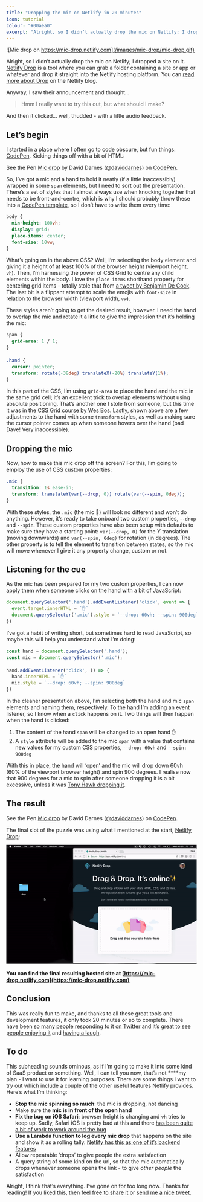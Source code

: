 ```yaml
---
title: "Dropping the mic on Netlify in 20 minutes"
icon: tutorial
colour: "#00aea0"
excerpt: "Alright, so I didn’t actually drop the mic on Netlify; I dropped a site on it. Netlify Drop is a tool where you can grab a folder containing a site or app or whatever and drop it straight into the Netlify hosting platform."
---
```


![Mic drop on https://mic-drop.netlify.com](/images/mic-drop/mic-drop.gif)

Alright, so I didn’t actually drop the mic on Netlify; I dropped a site on it. [Netlify Drop](https://netlify.com/drop) is a tool where you can grab a folder containing a site or app or whatever and drop it straight into the Netlify hosting platform. You can [read more about Drop](https://www.netlify.com/blog/2018/08/14/announcing-netlify-drop---the-simplicity-of-bitballoon-with-the-added-power-of-netlify/) on the Netlify blog.

Anyway, I saw their announcement and thought...

> Hmm I really want to try this out, but what should I make?

And then it clicked... well, thudded - with a little audio feedback.

## Let’s begin
I started in a place where I often go to code obscure, but fun things: [CodePen](https://codepen.io/). Kicking things off with a bit of HTML:
<p data-height="144" data-theme-id="19615" data-slug-hash="RBmNMa" data-default-tab="html" data-user="daviddarnes" data-pen-title="Mic drop" class="codepen">See the Pen <a href="https://codepen.io/daviddarnes/pen/RBmNMa/">Mic drop</a> by David Darnes (<a href="https://codepen.io/daviddarnes">@daviddarnes</a>) on <a href="https://codepen.io">CodePen</a>.</p>
<script async src="https://static.codepen.io/assets/embed/ei.js"></script>

So, I’ve got a mic and a hand to hold it neatly (if a little inaccessibly) wrapped in some `span` elements, but I need to sort out the presentation. There’s a set of styles that I almost always use when knocking together that needs to be front-and-centre, which is why I should probably throw these into a [CodePen template](https://blog.codepen.io/2018/05/24/a-new-create-menu-and-unlimited-pen-templates/), so I don’t have to write them every time:

``` css
body {
  min-height: 100vh;
  display: grid;
  place-items: center;
  font-size: 10vw;
}
```

What’s going on in the above CSS? Well, I’m selecting the body element and giving it a height of at least 100% of the browser height (viewport height, `vh`). Then, I’m harnessing the power of CSS Grid to centre any child elements within the body. I love the `place-items` shorthand property for centering grid items - totally stole that from [a tweet by Benjamin De Cock](https://twitter.com/bdc/status/877553112772423681). The last bit is a flippant attempt to scale the emojis with `font-size` in relation to the browser width (viewport width, `vw`).

These styles aren’t going to get the desired result, however. I need the hand to overlap the mic and rotate it a little to give the impression that it’s holding the mic:

``` css
span {
  grid-area: 1 / 1;
}

.hand {
  cursor: pointer;
  transform: rotate(-38deg) translateX(-20%) translateY(1%);
}
```

In this part of the CSS, I’m using `grid-area` to place the hand and the mic in the same grid cell; it’s an excellent trick to overlap elements without using absolute positioning. That’s another one I stole from someone, but this time it was in the [CSS Grid course by Wes Bos](https://cssgrid.io/). Lastly, shown above are a few adjustments to the hand with some `transform` styles, as well as making sure the cursor pointer comes up when someone hovers over the hand (bad Dave! Very inaccessible).

## Dropping the mic
Now, how to make this mic drop off the screen? For this, I’m going to employ the use of CSS custom properties:

``` css
.mic {
  transition: 1s ease-in;
  transform: translateY(var(--drop, 0)) rotate(var(--spin, 0deg));
}
```

With these styles, the `.mic` (the mic 🎤) will look no different and won’t do anything. However, it’s ready to take onboard two custom properties, `--drop` and `--spin`. These custom properties have also been setup with defaults to make sure they have a starting point: `var(--drop, 0)` for the Y translation (moving downwards) and `var(--spin, 0deg)` for rotation (in degrees). The other property is to tell the element to transition between states, so the mic will move whenever I give it any property change, custom or not.


## Listening for the cue
As the mic has been prepared for my two custom properties, I can now apply them when someone clicks on the hand with a bit of JavaScript:

``` js
document.querySelector('.hand').addEventListener('click', event => {
  event.target.innerHTML = `✋`
  document.querySelector('.mic').style = `--drop: 60vh; --spin: 900deg`
})
```

I’ve got a habit of writing short, but sometimes hard to read JavaScript, so maybe this will help you understand what I’m doing:

``` js
const hand = document.querySelector('.hand');
const mic = document.querySelector('.mic');

hand.addEventListener('click', () => {
  hand.innerHTML = `✋`
  mic.style = `--drop: 60vh; --spin: 900deg`
})
```

In the cleaner presentation above, I’m selecting both the hand and mic `span` elements and naming them, respectively. To the hand I’m adding an event listener, so I know when a `click` happens on it. Two things will then happen when the hand is clicked:

1. The content of the hand `span` will be changed to an open hand ✋
2. A `style` attribute will be added to the mic `span` with a value that contains new values for my custom CSS properties, `--drop: 60vh`  and `--spin: 900deg`

With this in place, the hand will ‘open’ and the mic will drop down 60vh (60% of the viewport browser height) and spin 900 degrees. I realise now that 900 degrees for a mic to spin after someone dropping it is a bit excessive, unless it was [Tony Hawk dropping it](https://www.youtube.com/watch?v=UnDgQUW1CO0).

## The result
<p data-height="300" data-theme-id="19615" data-slug-hash="RBmNMa" data-default-tab="result" data-user="daviddarnes" data-pen-title="Mic drop" class="codepen">See the Pen <a href="https://codepen.io/daviddarnes/pen/RBmNMa/">Mic drop</a> by David Darnes (<a href="https://codepen.io/daviddarnes">@daviddarnes</a>) on <a href="https://codepen.io">CodePen</a>.</p>
<script async src="https://static.codepen.io/assets/embed/ei.js"></script>

The final slot of the puzzle was using what I mentioned at the start, [Netlify Drop](https://netlify.com/drop):

![Dropping a folder onto Netlify Drop](/images/mic-drop/drop.gif)

**You can find the final resulting hosted site at [https://mic-drop.netlify.com](https://mic-drop.netlify.com)**

## Conclusion
This was really fun to make, and thanks to all these great tools and development features, it only took 20 minutes or so to complete. There have been [so many people responding to it on Twitter](https://twitter.com/Netlify/status/1029662360192069632) and it’s [great to see](https://twitter.com/dataandme/status/1029802654720045056) [people enjoying it](
https://twitter.com/philhawksworth/status/1029669405146472448) and [having a laugh](https://twitter.com/DavidWells/status/1029891166219591680).

## To do
This subheading sounds ominous, as if I’m going to make it into some kind of SaaS product or something. Well, I can tell you now, that’s not ****my plan - I want to use it for learning purposes. There are some things I want to try out which include a couple of the other useful features Netlify provides. Here’s what I’m thinking:

- **Stop the mic spinning so much**: the mic is dropping, not dancing
- Make sure the **mic is in front of the open hand**
- **Fix the bug on iOS Safari**: browser height is changing and `vh` tries to keep up. Sadly, Safari iOS is pretty bad at this and there [has been quite a bit of work to work around the bug](https://medium.com/samsung-internet-dev/toolbars-keyboards-and-the-viewports-10abcc6c3769#e8fd)
- **Use a Lambda function to log every mic drop** that happens on the site and show it as a rolling tally. [Netlify has this as one of it’s backend features](https://www.netlify.com/features/#add-ons)
- Allow repeatable ‘drops’ to give people the extra satisfaction
- A query string of some kind on the url, so that the mic automatically drops whenever someone opens the link - to give *other people* the satisfaction

Alright, I think that’s everything. I’ve gone on for too long now. Thanks for reading! If you liked this, then [feel free to share it](https://twitter.com/home?status=Dropping%20the%20mic%20on%20%40Netlify%20in%2020%20minutes%20https%3A//david.darn.es/2018/08/16/dropping-the-mic-on-netlify/%20by%20%40DavidDarnes) or [send me a nice tweet](https://twitter.com/DavidDarnes).
